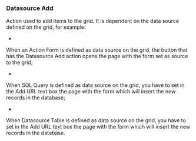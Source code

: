 
### Datasource Add

Action used to add items to the grid. It is dependent on the data source defined on the grid, for example:

* 
When an Action Form is defined as data source on the grid, the button that has the Datasource Add action opens the page with the form set as source to the grid;

* 
When SQL Query is defined as data source on the grid, you have to set in the Add URL text box the page with the form which will insert the new records in the database;

* 
When Datasource Table is defined as data source on the grid, you have to set in the Add URL text box the page with the form which will insert the new records in the database.